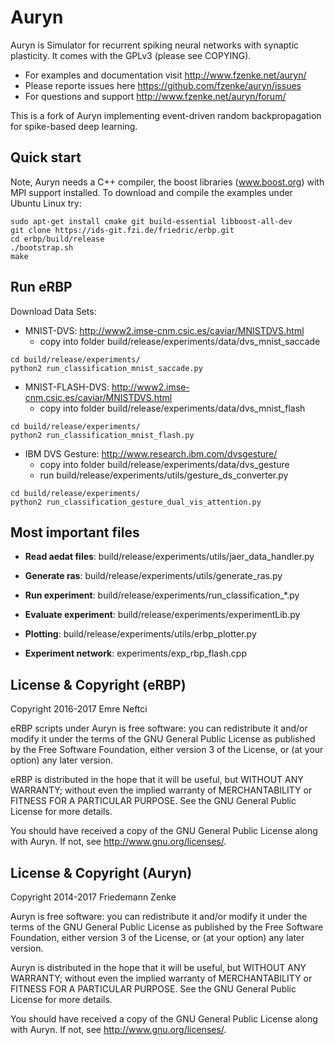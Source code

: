 Auryn
=====

Auryn is Simulator for recurrent spiking neural networks with synaptic
plasticity. It comes with the GPLv3 (please see COPYING).

* For examples and documentation visit http://www.fzenke.net/auryn/
* Please reporte issues here https://github.com/fzenke/auryn/issues
* For questions and support http://www.fzenke.net/auryn/forum/

This is a fork of Auryn implementing event-driven random backpropagation for spike-based deep learning.

Quick start
-----------

Note, Auryn needs a C++ compiler, the boost libraries (www.boost.org) with MPI
support installed. To download and compile the examples under Ubuntu Linux try:

```
sudo apt-get install cmake git build-essential libboost-all-dev
git clone https://ids-git.fzi.de/friedric/erbp.git
cd erbp/build/release
./bootstrap.sh
make
```

Run eRBP
--------

Download Data Sets:

- MNIST-DVS: http://www2.imse-cnm.csic.es/caviar/MNISTDVS.html
    - copy into folder build/release/experiments/data/dvs_mnist_saccade
```
cd build/release/experiments/
python2 run_classification_mnist_saccade.py
```
- MNIST-FLASH-DVS: http://www2.imse-cnm.csic.es/caviar/MNISTDVS.html
    - copy into folder build/release/experiments/data/dvs_mnist_flash
```
cd build/release/experiments/
python2 run_classification_mnist_flash.py
```
- IBM DVS Gesture: http://www.research.ibm.com/dvsgesture/
    - copy into folder build/release/experiments/data/dvs_gesture
    - run build/release/experiments/utils/gesture_ds_converter.py
```
cd build/release/experiments/
python2 run_classification_gesture_dual_vis_attention.py
```

Most important files
--------
- **Read aedat files**: build/release/experiments/utils/jaer_data_handler.py
- **Generate ras**: build/release/experiments/utils/generate_ras.py
- **Run experiment**: build/release/experiments/run_classification_*.py
- **Evaluate experiment**: build/release/experiments/experimentLib.py
- **Plotting**: build/release/experiments/utils/erbp_plotter.py


- **Experiment network**: experiments/exp_rbp_flash.cpp

License & Copyright (eRBP)
---------------------------

Copyright 2016-2017 Emre Neftci

eRBP scripts under Auryn  is free software: you can redistribute it and/or modify
it under the terms of the GNU General Public License as published by
the Free Software Foundation, either version 3 of the License, or
(at your option) any later version.

eRBP is distributed in the hope that it will be useful,
but WITHOUT ANY WARRANTY; without even the implied warranty of
MERCHANTABILITY or FITNESS FOR A PARTICULAR PURPOSE.  See the
GNU General Public License for more details.

You should have received a copy of the GNU General Public License
along with Auryn.  If not, see <http://www.gnu.org/licenses/>.


License & Copyright (Auryn)
---------------------------

Copyright 2014-2017 Friedemann Zenke

Auryn is free software: you can redistribute it and/or modify
it under the terms of the GNU General Public License as published by
the Free Software Foundation, either version 3 of the License, or
(at your option) any later version.

Auryn is distributed in the hope that it will be useful,
but WITHOUT ANY WARRANTY; without even the implied warranty of
MERCHANTABILITY or FITNESS FOR A PARTICULAR PURPOSE.  See the
GNU General Public License for more details.

You should have received a copy of the GNU General Public License
along with Auryn.  If not, see <http://www.gnu.org/licenses/>.
